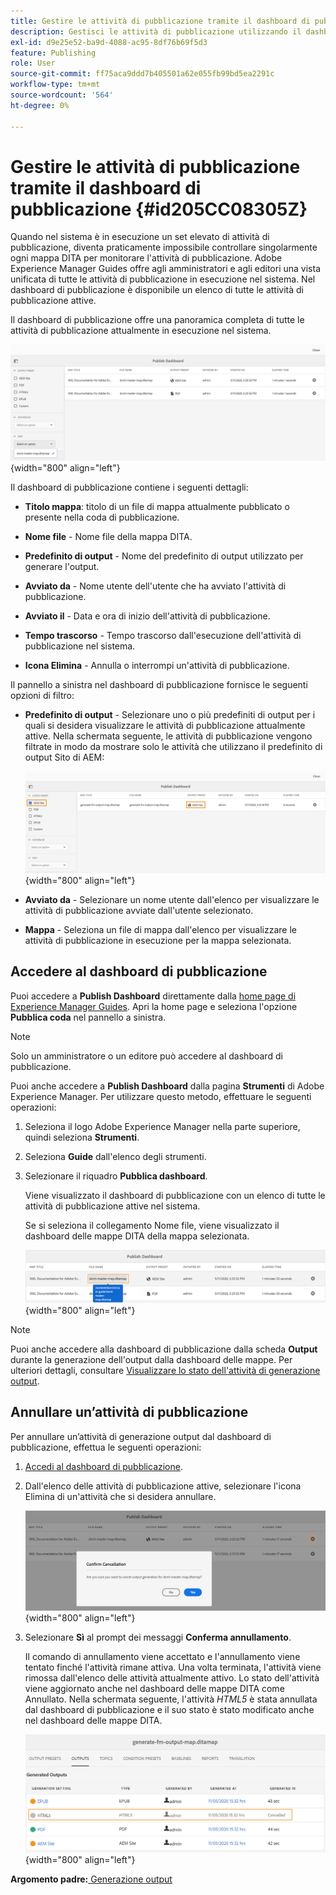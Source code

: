 ```yaml
---
title: Gestire le attività di pubblicazione tramite il dashboard di pubblicazione
description: Gestisci le attività di pubblicazione utilizzando il dashboard di pubblicazione in AEM Guides. Scopri come accedere al dashboard di pubblicazione e annullare un’attività di pubblicazione.
exl-id: d9e25e52-ba9d-4088-ac95-8df76b69f5d3
feature: Publishing
role: User
source-git-commit: ff75aca9ddd7b405501a62e055fb99bd5ea2291c
workflow-type: tm+mt
source-wordcount: '564'
ht-degree: 0%

---
```


# Gestire le attività di pubblicazione tramite il dashboard di pubblicazione {#id205CC08305Z}

Quando nel sistema è in esecuzione un set elevato di attività di pubblicazione, diventa praticamente impossibile controllare singolarmente ogni mappa DITA per monitorare l&#39;attività di pubblicazione. Adobe Experience Manager Guides offre agli amministratori e agli editori una vista unificata di tutte le attività di pubblicazione in esecuzione nel sistema. Nel dashboard di pubblicazione è disponibile un elenco di tutte le attività di pubblicazione attive.

Il dashboard di pubblicazione offre una panoramica completa di tutte le attività di pubblicazione attualmente in esecuzione nel sistema.

![](images/publish-dashboard.png){width="800" align="left"}

Il dashboard di pubblicazione contiene i seguenti dettagli:

- **Titolo mappa**: titolo di un file di mappa attualmente pubblicato o presente nella coda di pubblicazione.

- **Nome file** - Nome file della mappa DITA.

- **Predefinito di output** - Nome del predefinito di output utilizzato per generare l&#39;output.

- **Avviato da** - Nome utente dell&#39;utente che ha avviato l&#39;attività di pubblicazione.

- **Avviato il** - Data e ora di inizio dell&#39;attività di pubblicazione.

- **Tempo trascorso** - Tempo trascorso dall&#39;esecuzione dell&#39;attività di pubblicazione nel sistema.

- **Icona Elimina** - Annulla o interrompi un&#39;attività di pubblicazione.

Il pannello a sinistra nel dashboard di pubblicazione fornisce le seguenti opzioni di filtro:

- **Predefinito di output** - Selezionare uno o più predefiniti di output per i quali si desidera visualizzare le attività di pubblicazione attualmente attive. Nella schermata seguente, le attività di pubblicazione vengono filtrate in modo da mostrare solo le attività che utilizzano il predefinito di output Sito di AEM:

  ![](images/publish-dashboard-preset-filter.png){width="800" align="left"}

- **Avviato da** - Selezionare un nome utente dall&#39;elenco per visualizzare le attività di pubblicazione avviate dall&#39;utente selezionato.

- **Mappa** - Seleziona un file di mappa dall&#39;elenco per visualizzare le attività di pubblicazione in esecuzione per la mappa selezionata.

## Accedere al dashboard di pubblicazione

Puoi accedere a **Publish Dashboard** direttamente dalla [home page di Experience Manager Guides](./intro-home-page.md). Apri la home page e seleziona l&#39;opzione **Pubblica coda** nel pannello a sinistra.

>[!NOTE]
>
> Solo un amministratore o un editore può accedere al dashboard di pubblicazione.

Puoi anche accedere a **Publish Dashboard** dalla pagina **Strumenti** di Adobe Experience Manager. Per utilizzare questo metodo, effettuare le seguenti operazioni:

1. Seleziona il logo Adobe Experience Manager nella parte superiore, quindi seleziona **Strumenti**.

1. Seleziona **Guide** dall&#39;elenco degli strumenti.

1. Selezionare il riquadro **Pubblica dashboard**.

   Viene visualizzato il dashboard di pubblicazione con un elenco di tutte le attività di pubblicazione attive nel sistema.

   Se si seleziona il collegamento Nome file, viene visualizzato il dashboard delle mappe DITA della mappa selezionata.

   ![](images/publish-dashboard-click-filename-link.png){width="800" align="left"}


>[!NOTE]
>
> Puoi anche accedere alla dashboard di pubblicazione dalla scheda **Output** durante la generazione dell&#39;output dalla dashboard delle mappe. Per ulteriori dettagli, consultare [Visualizzare lo stato dell&#39;attività di generazione output](generate-output-for-a-dita-map.md#viewing_output_history).

## Annullare un’attività di pubblicazione

Per annullare un’attività di generazione output dal dashboard di pubblicazione, effettua le seguenti operazioni:

1. [Accedi al dashboard di pubblicazione](#access-the-publish-dashboard).

1. Dall&#39;elenco delle attività di pubblicazione attive, selezionare l&#39;icona Elimina di un&#39;attività che si desidera annullare.

   ![](images/publish-dashboard-cancel-task.png){width="800" align="left"}

1. Selezionare **Sì** al prompt dei messaggi **Conferma annullamento**.

   Il comando di annullamento viene accettato e l&#39;annullamento viene tentato finché l&#39;attività rimane attiva. Una volta terminata, l&#39;attività viene rimossa dall&#39;elenco delle attività attualmente attivo. Lo stato dell&#39;attività viene aggiornato anche nel dashboard delle mappe DITA come Annullato. Nella schermata seguente, l&#39;attività *HTML5* è stata annullata dal dashboard di pubblicazione e il suo stato è stato modificato anche nel dashboard delle mappe DITA.

   ![](images/cancelled-output-task.png){width="800" align="left"}


**Argomento padre:**[ Generazione output](generate-output.md)
